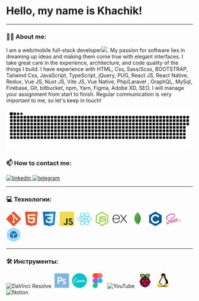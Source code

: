 
# Hello, my name is Khachik!

---

### :man_technologist: About me:

I am a web/mobile full-stack developer<img src="https://media.giphy.com/media/WUlplcMpOCEmTGBtBW/giphy.gif" width="30px">.
My passion for software lies in dreaming up ideas and making them come true with elegant interfaces. I take great care in the experience, architecture, and code quality of the things I build.
I have experience with HTML, Css, Sass/Scss, BOOTSTRAP, Tailwind Css, JavaScript, TypeScript, jQuery, PUG, React JS, React Native, Redux, Vue JS, Nuxt JS, Vite JS, Vue Native, Php/Laravel , GraphQL, MySql, Firebase, Git, bitbucket, npm, Yarn, Figma, Adobe XD, SEO.
I will manage your assignment from start to finish.
Regular communication is very important to me, so let's keep in touch!

<p align="center">
 <img width="600" src="assets/github-snake.svg" alt="snake"/>
</p>

### :mailbox: How to contact me:

  <div id="badges">
    <a href="https://www.linkedin.com/in/xch-harutyunyan" target="_blank">
      <img src="https://cdn-icons-png.flaticon.com/512/2504/2504799.png" width="40" height="40" alt="linkedin" />
    </a>
    <a href="https://t.me/X_Harutyunyan" target="_blank">
      <img src="https://cdn-icons-png.flaticon.com/512/2111/2111646.png" width="40" height="40" alt="telegram" />
    </a>
  </div>

---

### 💻 Технологии:

<div>
  <img src="https://github.com/devicons/devicon/blob/master/icons/git/git-original.svg" title="git" alt="git" width="40" height="40"/>&nbsp
  <img src="https://github.com/devicons/devicon/blob/master/icons/html5/html5-original.svg" title="html5" alt="html5" width="40" height="40"/>&nbsp
  <img src="https://github.com/devicons/devicon/blob/master/icons/css3/css3-original.svg" title="css" alt="css" width="40" height="40"/>&nbsp
  <img src="https://github.com/devicons/devicon/blob/master/icons/javascript/javascript-original.svg" title="javascript" alt="javascript" width="40" height="40"/>&nbsp
  <img src="https://github.com/devicons/devicon/blob/master/icons/react/react-original.svg" title="reactjs" alt="reactjs" width="40" height="40"/>&nbsp
  <img src="https://github.com/devicons/devicon/blob/master/icons/nodejs/nodejs-original.svg" title="nodejs" alt="nodejs" width="40" height="40"/>&nbsp
  <img src="https://github.com/devicons/devicon/blob/master/icons/express/express-original.svg" title="express" alt="express" width="40" height="40"/>&nbsp
  <img src="https://github.com/devicons/devicon/blob/master/icons/mongodb/mongodb-original.svg" title="mongodb" alt="mongodb" width="40" height="40"/>&nbsp
  <img src="https://github.com/devicons/devicon/blob/master/icons/c/c-plain.svg" title="C" alt="C" width="40" height="40"/>&nbsp;
  <img src="https://github.com/devicons/devicon/blob/master/icons/sass/sass-original.svg" title="sass/scss" alt="sass/scss" width="40" height="40"/>&nbsp;
  <img src="https://github.com/devicons/devicon/blob/master/icons/webpack/webpack-original.svg" title="webpack" alt="webpack" width="40" height="40"/>&nbsp;
  <!-- <img src="https://github.com/devicons/devicon/blob/master/icons/redux/redux-original.svg" title="redux" alt="redux" width="40" height="40"/>&nbsp; -->
</div>

---

### 🛠 Инструменты:

<div>
  <img src="https://upload.wikimedia.org/wikipedia/commons/9/90/DaVinci_Resolve_17_logo.svg" title="DaVinci Resolve" alt="DaVinci Resolve" width="40" height="40"/>&nbsp;
  <img src="https://github.com/devicons/devicon/blob/master/icons/photoshop/photoshop-plain.svg" title="photoshop" alt="photoshop" width="40" height="40"/>&nbsp;
  <img src="https://github.com/devicons/devicon/blob/master/icons/canva/canva-original.svg" title="canva" alt="canva" width="40" height="40"/>&nbsp;
  <img src="https://github.com/devicons/devicon/blob/master/icons/figma/figma-original.svg" title="figma" alt="figma" width="40" height="40"/>&nbsp;
  <img src="https://upload.wikimedia.org/wikipedia/commons/9/9e/YouTube_Logo_%282013-2017%29.svg" title="YouTube" alt="YouTube" width="40" height="40"/>&nbsp;
  <img src="https://github.com/devicons/devicon/blob/master/icons/raspberrypi/raspberrypi-original.svg" title="raspberrypi" alt="raspberrypi" width="40" height="40"/>&nbsp;
  <img src="https://github.com/devicons/devicon/blob/master/icons/linux/linux-original.svg" title="linux" alt="linux" width="40" height="40"/>&nbsp;
  <img src="https://upload.wikimedia.org/wikipedia/commons/e/e9/Notion-logo.svg" title="Notion" alt="Notion" width="40" height="40"/>&nbsp;
</div>
